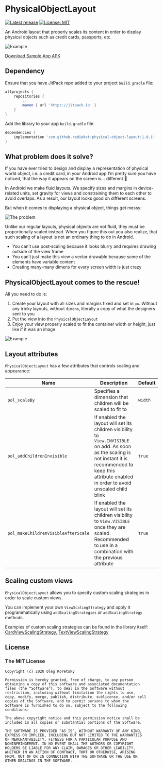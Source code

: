 # PhysicalObjectLayout

[![Latest release](https://jitpack.io/v/radiokot/physical-object-layout.svg)](https://jitpack.io/#radiokot/physical-object-layout)
[![License: MIT](https://img.shields.io/badge/License-MIT-yellow.svg)](https://opensource.org/licenses/MIT)

An Android layout that properly scales its content in order to display physical objects such as credit cards, passports, etc.

![Example](https://user-images.githubusercontent.com/5675681/95358306-95d6c700-08d1-11eb-8c2a-1493baa0bfc7.jpg)

[Download Sample App APK](https://github.com/Radiokot/physical-object-layout/releases/download/1.0.0/physical-object-layout-sample.apk)

## Dependency
Ensure that you have JitPack repo added to your project `build.gradle` file:

```gradle
allprojects {
	repositories {
		...
		maven { url 'https://jitpack.io' }
	}
}
```
Add the library to your app `build.gradle` file:

```gradle
dependencies {
	implementation 'com.github.radiokot:physical-object-layout:1.0.1'
}
```
## What problem does it solve?

If you have ever tried to design and display a representation of physical world object, i.e. a credit card, 
in your Android app I’m pretty sure you have noticed, that the way it appears on the screen is… different 🤔 

In Android we make fluid layouts. We specify sizes and margins in device-related units, set gravity for views 
and constraining them to each other to avoid overlaps. As a result, our layout looks good on different screens. 

But when it comes to displaying a physical object, things get messy:

![The problem](https://user-images.githubusercontent.com/5675681/95361727-c91b5500-08d5-11eb-9fcc-0f8b7f713a49.png)

Unlike our regular layouts, 
physical objects are not fluid, they must be proportionally scaled instead. 
When you figure this out you also realize, that such scaling of a layout is not an ordinary thing to do in Android. 
- You can’t use post-scaling because it looks blurry and requires drawing outside of the view frame
- You can’t just make this view a vector drawable because some of the elements have variable content
- Creating many-many dimens for every screen width is just crazy

## PhysicalObjectLayout comes to the rescue!

All you need to do is:
1. Create your layout with all sizes and margins fixed and set in `px`. 
Without any tricky layouts, without `dimens`, literally a copy of what the designers sent to you
2. Put the view into the `PhysicalObjectLayout`
3. Enjoy your view properly scaled to fit the container width or height, just like if it was an image

![Example](https://user-images.githubusercontent.com/5675681/95360658-5bbaf480-08d4-11eb-92ec-4bbc6debda14.png)

## Layout attributes
`PhysicalObjectLayout` has a few attributes that controls scaling and appearance:

| Name | Description | Default |
|------|-------------|---------|
| `pol_scaleBy` | Specifies a dimension that children will be scaled to fit to | `width` |
| `pol_addChildrenInvisible` | If enabled the layout will set its children visibility to `View.INVISIBLE` on add. As soon as the scaling is not instant it is recommended to keep this attribute enabled in order to avoid unscaled child blink | `true` |
| `pol_makeChildrenVisibleAfterScale` | If enabled the layout will set its children visibility to `View.VISIBLE` once they are scaled. Recommended to use in a combination with the previous attribute  | `true` |

## Scaling custom views

`PhysicalObjectLayout` allows you to specify custom scaling strategies in order to scale custom views. 

You can implement your own `ViewScalingStrategy` and apply it programmatically using `addScalingStrategies`
or `addScalingStrategy` methods.

Examples of custom scaling strategies can be found in the library itself:
[CardViewScalingStrategy](physicalobjectlayout/src/main/java/ua/com/radiokot/physicalobjectlayout/scalingstrategy/CardViewScalingStrategy.kt),
[TextViewScalingStrategy](physicalobjectlayout/src/main/java/ua/com/radiokot/physicalobjectlayout/scalingstrategy/TextViewScalingStrategy.kt)

## License

### The MIT License

```
Copyright (c) 2020 Oleg Koretsky

Permission is hereby granted, free of charge, to any person
obtaining a copy of this software and associated documentation
files (the “Software”), to deal in the Software without
restriction, including without limitation the rights to use,
copy, modify, merge, publish, distribute, sublicense, and/or sell
copies of the Software, and to permit persons to whom the
Software is furnished to do so, subject to the following
conditions:

The above copyright notice and this permission notice shall be
included in all copies or substantial portions of the Software.

THE SOFTWARE IS PROVIDED “AS IS”, WITHOUT WARRANTY OF ANY KIND,
EXPRESS OR IMPLIED, INCLUDING BUT NOT LIMITED TO THE WARRANTIES
OF MERCHANTABILITY, FITNESS FOR A PARTICULAR PURPOSE AND
NONINFRINGEMENT. IN NO EVENT SHALL THE AUTHORS OR COPYRIGHT
HOLDERS BE LIABLE FOR ANY CLAIM, DAMAGES OR OTHER LIABILITY,
WHETHER IN AN ACTION OF CONTRACT, TORT OR OTHERWISE, ARISING
FROM, OUT OF OR IN CONNECTION WITH THE SOFTWARE OR THE USE OR
OTHER DEALINGS IN THE SOFTWARE.
```
